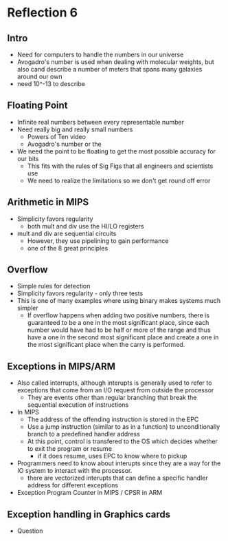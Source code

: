 # Reflection 6

## Intro

- Need for computers to handle the numbers in our universe
- Avogadro's number is used when dealing with molecular weights, but also cand describe a number of meters that spans many galaxies around our own
- need 10^-13 to describe 

## Floating Point

- Infinite real numbers between every representable number
- Need really big and really small numbers
  - Powers of Ten video
  - Avogadro's number or the 
- We need the point to be floating to get the most possible accuracy for our bits
  - This fits with the rules of Sig Figs that all engineers and scientists use
  - We need to realize the limitations so we don't get round off error

## Arithmetic in MIPS

- Simplicity favors regularity
  - both mult and div use the HI/LO registers
- mult and div are sequential circuits
  - However, they use pipelining to gain performance
  - one of the 8 great principles

## Overflow

- Simple rules for detection
- Simplicity favors regularity - only three tests
- This is one of many examples where using binary makes systems much simpler
  - If overflow happens when adding two positive numbers, there is guaranteed to be a one in the most significant place, since each number would have had to be half or more of the range and thus have a one in the second most significant place and create a one in the most significant place when the carry is performed.

## Exceptions in MIPS/ARM

- Also called interrupts, although interupts is generally used to refer to exceptions that come from an I/O request from outside the processor
  - They are events other than regular branching that break the sequential execution of instructions
- In MIPS
  - The address of the offending instruction is stored in the EPC
  - Use a jump instruction (similar to as in a function) to unconditionally branch to a predefined handler address
  - At this point, control is transfered to the OS which decides whether to exit the program or resume
    - if it does resume, uses EPC to know where to pickup
- Programmers need to know about interupts since they are a way for the IO system to interact with the processor.
  - there are vectorized interupts that can define a specific handler address for different exceptions
- Exception Program Counter in MIPS / CPSR in ARM

## Exception handling in Graphics cards

- Question

